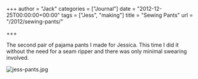 +++
author = "Jack"
categories = ["Journal"]
date = "2012-12-25T00:00:00+00:00"
tags = ["Jess", "making"]
title = "Sewing Pants"
url = "/2012/sewing-pants/"

+++

<div>
  <div>
    <div>
      <div>
        <div>
          <p>
            The second pair of pajama pants I made for Jessica. This time I did it without the need for a seam ripper and there was only minimal swearing involved.
          </p></p>
        </div>
      </div>
    </div>
  </div>
  
  <div>
    <div>
      <div>
        <div>
          <div>
            <div>
              <div>
                <img alt="jess-pants.jpg" src="/img/imported/jess-pants.jpg" />
              </div></p>
            </div></p>
          </div>
        </div>
      </div>
    </div>
  </div>
</div>